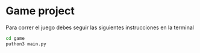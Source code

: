 # Game project

Para correr el juego debes seguir las siguientes instrucciones en la terminal

```sh
cd game
puthon3 main.py

```